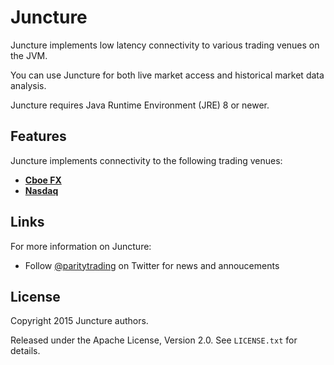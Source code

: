 # Juncture

Juncture implements low latency connectivity to various trading venues on
the JVM.

You can use Juncture for both live market access and historical market data
analysis.

Juncture requires Java Runtime Environment (JRE) 8 or newer.

## Features

Juncture implements connectivity to the following trading venues:

- [**Cboe FX**](libraries/cboe-fx)
- [**Nasdaq**](libraries/nasdaq)

## Links

For more information on Juncture:

- Follow [@paritytrading](https://twitter.com/paritytrading) on Twitter for
  news and annoucements

## License

Copyright 2015 Juncture authors.

Released under the Apache License, Version 2.0. See `LICENSE.txt` for details.

